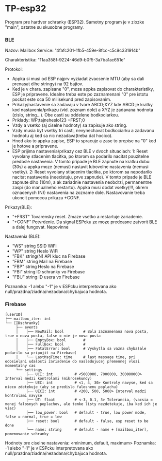 # TP-esp32
Program pre hardver schranky (ESP32). Samotny program je v zlozke "main", ostatne su skusobne programy.

### BLE
Nazov: Mailbox
Service: "4fafc201-1fb5-459e-8fcc-c5c9c331914b"

Charakteristika:   "11aa358f-9224-46d9-b0f5-3a7ba1ac651e"

Protokol:
- Appka si musi od ESP najprv vyziadat zvacsenie MTU (aby sa dali prenasat dlhe stringy) na 92 bajtov.
- Ked je v chara. zapisane "0", moze appka zapisovat do charakteristiky, ESP je pripravene. Idealne treba este po zaznamenani "0" pre istotu pockat este cca 50 milisekund pred zapisovanim.
- Prikazy/nastavenie sa zadavaju v tvare
ABCD;XYZ
kde ABCD je kratky kod nastavenia/prikazu (vid. zoznam dole) a XYZ je zadavana hodnota (cislo, string...). Obe casti su oddelene bodkociarkou.
- Priklady:
WP;tajneheslo123
+FRST;0
- Vzdy a vsetko (aj ciselne hodnoty) sa zapisuje ako string.
- Vzdy musia byt vsetky tri casti, nevynechavat bodkociarku a zadavanu hodnotu aj ked sa nic nezadava(treba dat hocico).
- Hned ako to appka zapise, ESP to spracuje a zase to prepise na "0" ked je hotove a pripravene.
- ESP prijima nastavenia/prikazy cez BLE v dvoch situaciach:
1: Reset vyvolany stlacenim tlacitka, po ktorom sa podarilo nacitat pouzitelne predosle nastavenia. V tomto pripade je BLE zapnute na kratku dobu (30s) a appka moze (nemusi) nastavit lubovolne nastavenia (nemusi vsetky).
2: Reset vyvolany stlacenim tlacitka, po ktorom sa nepodarilo nacitat nastavenia (neexistuju, prve zapnutie). V tomto pripade je BLE zapnute dlho (10m), a ak zariadnie nastavenia neobdrzi, permanentne zaspi (do manualneho restartu). Appka musi dodat vsetky(!!!, okrem oznacenych (N)) nastavenia na zozname dole. Nastavovanie treba ukoncit pomocou prikazu +CONF.

Prikazy(BLE):
- "+FRST"		Tovarensky reset. Zmaze vsetko a restartuje zariadenie.
- "+CONF"		Potvrdenie. Da signal ESPcku ze moze predcasne zatvorit BLE a dalej fungovat. Nepovinne

Nastavenia (BLE):
- "WS"		string		SSID WiFi
- "WP"		string		Heslo WiFi
- "FBK"		string(N)	API kluc na Firebase
- "FBM"		string		Mail na Firebase
- "FBP"		string		Heslo na Firebase
- "FBI"		string		ID schranky vo Firebase
- "FBU"		string		ID usera vo Firebase

Poznamka: -1 alebo "-1" je v ESPcku interpretovana ako null/prazdna/ziadna/nezadana/chybajuca hodnota.
### Firebase


    [userID]
    ├── mailbox_iter: int
    └── [IDschranky]
         ├── events
         │    ├── NewMail: bool         # Bola zaznamenana nova posta, true = nova posta, false = nie je nova posta
         │    ├── EmptyBox: bool        #
         │    ├── FullBox: bool         #
         │    ├── FatalError: bool      # Vyskytla sa vazna chyba(ale podarilo sa pripojit na Firebase)
         │    └── LastMsgTime: time     # last message time, pri odosielani udalosti zariadenie do nasledujucej premennej vlozi momentalny cas
         └── settings
              ├── UCI: int          # <5000000, 7000000, 300000000> Interval medzi kontrolami (mikrosekundy)
              ├── UEC: int          # <1, 4, 30> Kontroly navyse, ked sa nieco zdetekuje (aby se predislo falosnemu poplachu)
              ├── UECI: int         # <200, 500, 5000> Interval medzi kontrolami navyse
              ├── UT: float         # <-3, 0.1, 3> Tolerancia, (vacsia = menej falosnych poplachov, ale tenke listy nezdetekuje, iba ked ich je viac)
              ├── low_power: bool   # default - true, low power mode, false = normal, true = low
              ├── reset: bool       # default - false, esp reset to be done
              └── name: string      # default - name + [mailbox_iter], pomenovanie schranky


Hodnoty pre ciselne nastavenia: <minimum, default, maximum>
Poznamka: -1 alebo "-1" je v ESPcku interpretovana ako null/prazdna/ziadna/nezadana/chybajuca hodnota.

